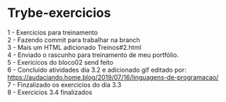 # Trybe-exercicios
1 - Exercicios para treinamento <br>
2 - Fazendo commit para trabalhar na branch <br>
3 - Mais um HTML adicionado Treinos#2.html <br>
4 - Enviado o rascunho para treinamento de meu portfólio.<br>
5 - Exericicos do bloco02 send feito <br>
6 - Concluido atividades dia 3.2 e adicionado gif editado por: https://audaciando.home.blog/2019/07/16/linguagens-de-programacao/<br>
7 - Finzalizado os exercicios do dia 3.3 <br>
8 - Exercicios 3.4 finalizados <br>
